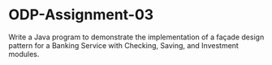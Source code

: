 # ODP-Assignment-03
Write a Java program to demonstrate the implementation of a façade design pattern for a Banking Service with Checking, Saving, and Investment modules.
